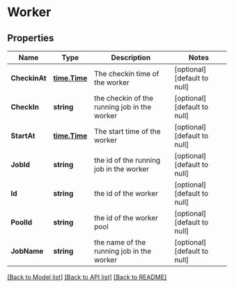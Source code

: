 # Worker

## Properties
Name | Type | Description | Notes
------------ | ------------- | ------------- | -------------
**CheckinAt** | [**time.Time**](time.Time.md) | The checkin time of the worker | [optional] [default to null]
**CheckIn** | **string** | the checkin of the running job in the worker | [optional] [default to null]
**StartAt** | [**time.Time**](time.Time.md) | The start time of the worker | [optional] [default to null]
**JobId** | **string** | the id of the running job in the worker | [optional] [default to null]
**Id** | **string** | the id of the worker | [optional] [default to null]
**PoolId** | **string** | the id of the worker pool | [optional] [default to null]
**JobName** | **string** | the name of the running job in the worker | [optional] [default to null]

[[Back to Model list]](../README.md#documentation-for-models) [[Back to API list]](../README.md#documentation-for-api-endpoints) [[Back to README]](../README.md)


